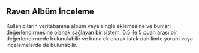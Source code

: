 ## Raven Albüm İnceleme
Kullanıcıların veritabanına albüm veya single eklemesine ve bunları değerlendirmesine olanak sağlayan bir sistem.
0.5 ile 5 puan arası bir değerlendirmede bulunulabilir ve buna ek olarak istek dahilinde yorum veya incelemelerde de bulunabilir.
